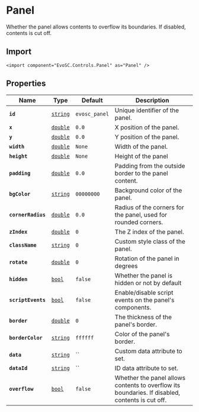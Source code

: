 # Panel
Whether the panel allows contents to overflow its boundaries. If disabled, contents is cut off.

## Import
```xml:no-line-numbers
<import component="EvoSC.Controls.Panel" as="Panel" />
```

## Properties
| Name | Type | Default | Description |
|------|------|---------|-------------|
| **`id`** | [`string`](#) | `evosc_panel` | Unique identifier of the panel. |
| **`x`** | [`double`](#) | `0.0` | X position of the panel. |
| **`y`** | [`double`](#) | `0.0` | Y position of the panel. |
| **`width`** | [`double`](#) | `None` | Width of the panel. |
| **`height`** | [`double`](#) | `None` | Height of the panel |
| **`padding`** | [`double`](#) | `0.0` | Padding from the outside border to the panel content. |
| **`bgColor`** | [`string`](#) | `00000000` | Background color of the panel. |
| **`cornerRadius`** | [`double`](#) | `0.0` | Radius of the corners for the panel, used for rounded corners. |
| **`zIndex`** | [`double`](#) | `0` | The Z index of the panel. |
| **`className`** | [`string`](#) | `0` | Custom style class of the panel. |
| **`rotate`** | [`double`](#) | `0` | Rotation of the panel in degrees |
| **`hidden`** | [`bool`](#) | `false` | Whether the panel is hidden or not by default |
| **`scriptEvents`** | [`bool`](#) | `false` | Enable/disable script events on the panel's components. |
| **`border`** | [`double`](#) | `0` | The thickness of the panel's border. |
| **`borderColor`** | [`string`](#) | `ffffff` | Color of the panel's border. |
| **`data`** | [`string`](#) | `` | Custom data attribute to set. |
| **`dataId`** | [`string`](#) | `` | ID data attribute to set. |
| **`overflow`** | [`bool`](#) | `false` | Whether the panel allows contents to overflow its boundaries. If disabled, contents is cut off. |
